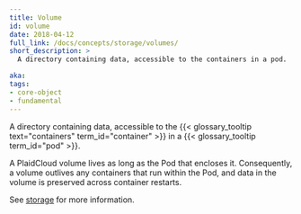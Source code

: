 ```yaml
---
title: Volume
id: volume
date: 2018-04-12
full_link: /docs/concepts/storage/volumes/
short_description: >
  A directory containing data, accessible to the containers in a pod.

aka:
tags:
- core-object
- fundamental
---
```

 A directory containing data, accessible to the {{< glossary_tooltip text="containers" term_id="container" >}} in a {{< glossary_tooltip term_id="pod" >}}.

<!--more-->

A PlaidCloud volume lives as long as the Pod that encloses it. Consequently, a volume outlives any containers that run within the Pod, and data in the volume is preserved across container restarts.

See [storage](/docs/concepts/storage/) for more information.
